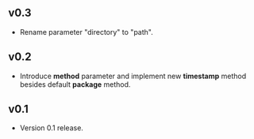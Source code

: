 ## v0.3

- Rename parameter "directory" to "path".

## v0.2

- Introduce **method** parameter and implement new **timestamp**
  method besides default **package** method.

## v0.1

- Version 0.1 release.
